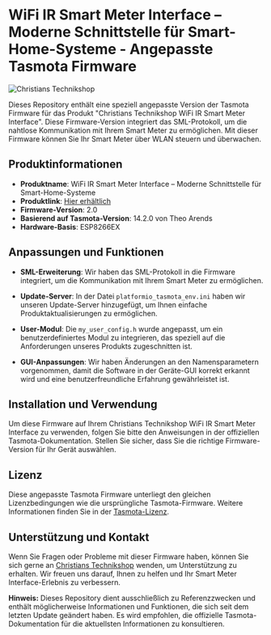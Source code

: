 # WiFi IR Smart Meter Interface – Moderne Schnittstelle für Smart-Home-Systeme - Angepasste Tasmota Firmware

![Christians Technikshop](https://www.christians-shop.de/bilder/intern/shoplogo/Shop_logo_V4.png)

Dieses Repository enthält eine speziell angepasste Version der Tasmota Firmware für das Produkt "Christians Technikshop WiFi IR Smart Meter Interface". Diese Firmware-Version integriert das SML-Protokoll, um die nahtlose Kommunikation mit Ihrem Smart Meter zu ermöglichen. Mit dieser Firmware können Sie Ihr Smart Meter über WLAN steuern und überwachen.

## Produktinformationen

- **Produktname**: WiFi IR Smart Meter Interface – Moderne Schnittstelle für Smart-Home-Systeme
- **Produktlink**: [Hier erhältlich](https://www.christians-shop.de/wifi-ir-smart-meter-interface-auswahl)
- **Firmware-Version**: 2.0
- **Basierend auf Tasmota-Version**: 14.2.0 von Theo Arends
- **Hardware-Basis**: ESP8266EX

## Anpassungen und Funktionen

- **SML-Erweiterung**: Wir haben das SML-Protokoll in die Firmware integriert, um die Kommunikation mit Ihrem Smart Meter zu ermöglichen.

- **Update-Server**: In der Datei `platformio_tasmota_env.ini` haben wir unseren Update-Server hinzugefügt, um Ihnen einfache Produktaktualisierungen zu ermöglichen.

- **User-Modul**: Die `my_user_config.h` wurde angepasst, um ein benutzerdefiniertes Modul zu integrieren, das speziell auf die Anforderungen unseres Produkts zugeschnitten ist.

- **GUI-Anpassungen**: Wir haben Änderungen an den Namensparametern vorgenommen, damit die Software in der Geräte-GUI korrekt erkannt wird und eine benutzerfreundliche Erfahrung gewährleistet ist.

## Installation und Verwendung

Um diese Firmware auf Ihrem Christians Technikshop WiFi IR Smart Meter Interface zu verwenden, folgen Sie bitte den Anweisungen in der offiziellen Tasmota-Dokumentation. Stellen Sie sicher, dass Sie die richtige Firmware-Version für Ihr Gerät auswählen.

## Lizenz

Diese angepasste Tasmota Firmware unterliegt den gleichen Lizenzbedingungen wie die ursprüngliche Tasmota-Firmware. Weitere Informationen finden Sie in der [Tasmota-Lizenz](https://github.com/arendst/Tasmota/blob/development/LICENSE.md).

## Unterstützung und Kontakt

Wenn Sie Fragen oder Probleme mit dieser Firmware haben, können Sie sich gerne an [Christians Technikshop](https://www.christians-shop.de/) wenden, um Unterstützung zu erhalten. Wir freuen uns darauf, Ihnen zu helfen und Ihr Smart Meter Interface-Erlebnis zu verbessern.

**Hinweis:** Dieses Repository dient ausschließlich zu Referenzzwecken und enthält möglicherweise Informationen und Funktionen, die sich seit dem letzten Update geändert haben. Es wird empfohlen, die offizielle Tasmota-Dokumentation für die aktuellsten Informationen zu konsultieren.
